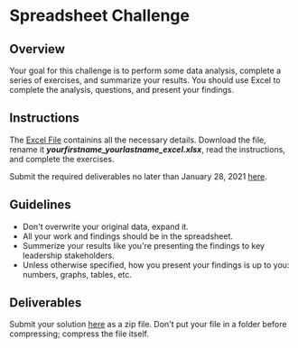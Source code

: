 # Spreadsheet Challenge

## Overview

Your goal for this challenge is to perform some data analysis, complete a series of exercises, and summarize your results. You should use Excel to complete the analysis, questions, and present your findings.

## Instructions

The [Excel File](https://github.com/fellowship/upskill/blob/master/challenges/Spreadsheet/Spreadsheet%20Challenge.xlsx) containins all the necessary details. Download the file, rename it _**yourfirstname_yourlastname_excel.xlsx**_, read the instructions, and complete the exercises.

Submit the required deliverables no later than January 28, 2021 [here](link_to_submission_form).

## Guidelines

- Don't overwrite your original data, expand it.
- All your work and findings should be in the spreadsheet.
- Summerize your results like you're presenting the findings to key leadership stakeholders.
- Unless otherwise specified, how you present your findings is up to you: numbers, graphs, tables, etc.

## Deliverables

Submit your solution [here](link_to_submission_form) as a zip file. Don't put your file in a folder before compressing; compress the file itself.